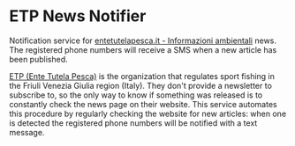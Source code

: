 # ETP News Notifier

Notification service for [entetutelapesca.it - Informazioni ambientali](http://www.entetutelapesca.it/cms/it/istituzionale/amministrazione-trasparente/20info_ambientali/) news. The registered phone numbers will receive a SMS when a new article has been published.

[ETP (Ente Tutela Pesca)](http://www.entetutelapesca.it/cms/it/) is the organization that regulates sport fishing in the Friuli Venezia Giulia region (Italy). They don't provide a newsletter to subscribe to, so the only way to know if something was released is to constantly check the news page on their website. This service automates this procedure by regularly checking the website for new articles: when one is detected the registered phone numbers will be notified with a text message.
